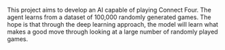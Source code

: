 This project aims to develop an AI capable of playing Connect Four. The agent learns from a dataset of 100,000 randomly generated games. The hope is that through the deep learning approach, the model will learn what makes a good move through looking at a large number of randomly played games.
